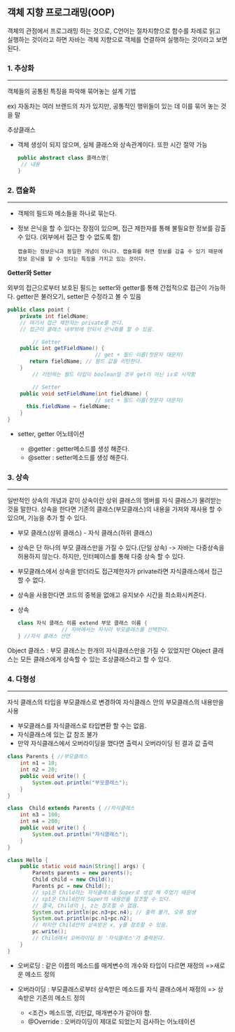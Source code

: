 ## 객체 지향 프로그래밍(OOP)

객체의 관점에서 프로그래밍 하는 것으로, C언어는 절차지향으로 함수를 차례로 읽고 실행하는 것이라고 하면 자바는 객체 지향으로 객체를 연결하여 실행하는 것이라고 보면 된다.



### 1. 추상화

*******************

객체들의 공통된 특징을 파악해 묶어놓는 설계 기법

ex) 자동차는 여러 브랜드의 차가 있지만, 공통적인 행위들이 있는 데 이를 묶어 놓는 것을 말

추상클래스 

- 객체 생성이 되지 않으며, 실체 클래스와 상속관계이다. 또한 시간 절약 가능

  ```java
  public abstract class 클래스명{
   // 내용   
  }
  ```



### 2. 캡슐화

*************

- 객체의 필드와 메소들을 하나로 묶는다.

- 정보 은닉을 할 수 있다는 장점이 있으며, 접근 제한자를 통해 불필요한 정보를 감출수 있다. (외부에서 접근 할 수 없도록 함)

  ```
  캡슐화는 정보은닉과 동일한 개념이 아니다. 캡슐화를 하면 정보를 감출 수 있기 때문에 정보 은닉을 할 수 있다는 특징을 가지고 있는 것이다.
  ```



**Getter와 Setter**

외부의 접근으로부터 보호된 필드는 setter와 getter를 통해 간접적으로 접근이 가능하다. getter은 불러오기, setter은 수정라고 볼 수 있음

```java
public class point {
    private int fieldName;
    // 여기서 접근 제한자는 private를 쓴다.
    // 접근이 클래스 내부밖에 안되서 은닉화를 할 수 있음.

		// Getter
    public int getFieldName() {
							// get + 필드 이름(첫문자 대문자)
       return fieldName; // 필드 값을 리턴한다.
    }
		// 리턴하는 필드 타입이 boolean일 경우 get이 아닌 is로 시작함

		// Setter
    public void setFieldName(int fieldName) {
							// set + 필드 이름(첫문자 대문자)
      this.fieldName = fieldName;
    }
}
```

- setter, getter 어노테이션 

  - @getter : getter메소드를 생성 해준다.
  - @setter : setter메소드를 생성 해준다.



### 3. 상속

**************

일반적인 상속의 개념과 같이 상속이란 상위 클래스의 멤버를 자식 클래스가 물려받는 것을 말한다. 상속을 한다면 기존의 클래스(부모클래스)의 내용을 가져와 재사용 할 수 있으며, 기능을 추가 할 수 있다.

- 부모 클래스(상위 클래스) - 자식 클래스(하위 클래스)

- 상속은 단 하나의 부모 클래스만을 가질 수 있다.(단일 상속) -> 자바는 다중상속을 허용하지 않는다.
  하지만, 인터페이스를  통해 다중 상속 할 수 있다.

- 부모클래스에서 상속을 받더라도 접근제한자가 private라면 자식클래스에서 접근할 수 없다.

- 상속을 사용한다면 코드의 중복을 없애고 유지보수 시간을 최소화시켜준다.

- 상속

  ```java
  class 자식 클래스 이름 extend 부모 클래스 이름 {
				// 자바에서는 자식이 부모클래스를 선택한다.
  } //자식 클래스 선언
  ```

Object 클래스 : 부모 클래스는 한개의 자식클래스만을 가질 수 있었지만  Object 클래스는 모든 클래스에게 상속할 수 있는 조상클래스라고 할 수 있다.



### 4. 다형성

********

자식 클래스의 타입을 부모클래스로 변경하여 자식클래스 안의 부모클래스의 내용만을 사용

- 부모클래스를 자식클래스로 타입변환 할 수는 없음.
- 자식클래스에 있는 값 참조 불가
- 만약 자식클래스에서 오버라이딩을 했다면 출력시 오버라이딩 된 결과 값 출력

```java
class Parents { //부모클래스
    int n1 = 10;
    int n2 = 20;
    public void write() {
        System.out.println("부모클래스");
    }
}

class  Child extends Parents { //자식클래스
    int n3 = 100;
    int n4 = 200;
    public void write() {
        System.out.println("자식클래스");
    }
}

class Hello {
    public static void main(String[] args) {
        Parents parents = new parents();
        Child child = new Child();
        Parents pc = new Child();
        // sp1은 Child라는 자식클래스를 Super로 생성 해 주었기 때문에
        // sp1은 Child안의 Super의 내용만을 참조할 수 있다.
        // 결국, Child의 j, z는 참조할 수 없음.
        System.out.println(pc.n3+pc.n4); // 출력 불가, 오류 발생
        System.out.println(pc.n1+pc.n2);
        // 하지만 Child안의 상속받은 x, y를 참조할 수 있음.
        pc.write();
        // Child에서 오버라이딩 된 '자식클래스'가 출력된다.
    }
}
```

- 오버로딩 : 같은 이름의 메소드를 매게변수의 개수와 타입이 다르면 재정의  =>새로운 메소드 정의

- 오버라이딩 : 부모클래스로부터 상속받은 메소드를 자식 클래스에서 재정의 => 상속받은 기존의 메소드 정의       
  - <조건> 메소드명, 리턴값, 매개변수가 같아야 함.
  - @Override : 오버라이딩이 제대로 되었는지 검사하는 어노테이션 